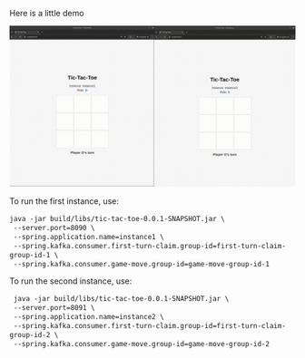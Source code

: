 

Here is a little demo 

![me](https://github.com/patterns-vault/tic-tac-toe/blob/master/gif_demo.gif)


To run the first instance, use: 

```shell
java -jar build/libs/tic-tac-toe-0.0.1-SNAPSHOT.jar \
 --server.port=8090 \
 --spring.application.name=instance1 \
 --spring.kafka.consumer.first-turn-claim.group-id=first-turn-claim-group-id-1 \
 --spring.kafka.consumer.game-move.group-id=game-move-group-id-1

```
To run the second instance, use:

```shell
 java -jar build/libs/tic-tac-toe-0.0.1-SNAPSHOT.jar \
 --server.port=8091 \
 --spring.application.name=instance2 \
 --spring.kafka.consumer.first-turn-claim.group-id=first-turn-claim-group-id-2 \
 --spring.kafka.consumer.game-move.group-id=game-move-group-id-2

```
